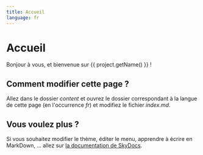 ```yaml
---
title: Accueil
language: fr
---
```


# Accueil

Bonjour à vous, et bienvenue sur {{ project.getName() }} !

## Comment modifier cette page ?

Allez dans le dossier _content_ et ouvrez le dossier correspondant à la langue de cette page (en l'occurrence _fr_) et modifiez le fichier _index.md_.

## Vous voulez plus ?

Si vous souhaitez modifier le thème, éditer le menu, apprendre à écrire en MarkDown, ... allez sur [la documentation de SkyDocs](https://skyost.github.io/SkyDocs).